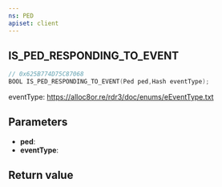 ```yaml
---
ns: PED
apiset: client
---
```

## IS_PED_RESPONDING_TO_EVENT

```c
// 0x625B774D75C87068
BOOL IS_PED_RESPONDING_TO_EVENT(Ped ped,Hash eventType);
```

eventType: https://alloc8or.re/rdr3/doc/enums/eEventType.txt

## Parameters
* **ped**:
* **eventType**:

## Return value